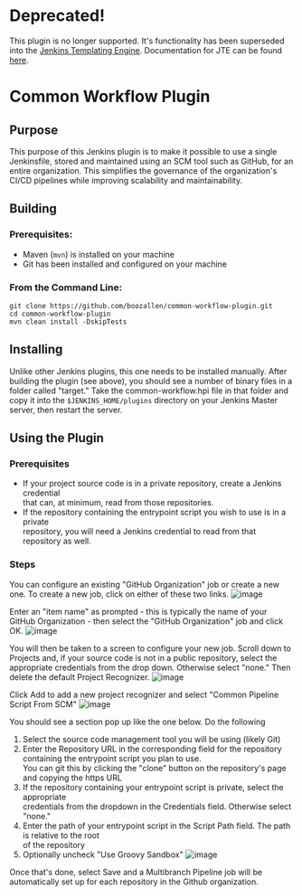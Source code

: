 # Deprecated!

This plugin is no longer supported.  It's functionality has been superseded into the [Jenkins Templating Engine](https://github.com/jenkinsci/templating-engine-plugin).  Documentation for JTE can be found [here](https://jenkinsci.github.io/templating-engine-plugin). 

# Common Workflow Plugin

## Purpose

This purpose of this Jenkins plugin is to make it possible to use a single Jenkinsfile,
stored and maintained using an SCM tool such as GitHub, for an entire
organization. This simplifies the governance of the organization's CI/CD pipelines
while improving scalability and maintainability.

<!---
## Dependencies
TODO: add dependency plugins
--->

## Building

### Prerequisites:
* Maven (`mvn`) is installed on your machine
* Git has been installed and configured on your machine

### From the Command Line:
```
git clone https://github.com/boozallen/common-workflow-plugin.git
cd common-workflow-plugin
mvn clean install -DskipTests
```

## Installing

Unlike other Jenkins plugins, this one needs to be installed manually. After
building the plugin (see above), you should see a number of binary files in
a folder called "target." Take the common-workflow.hpi file in that folder and
copy it into the `$JENKINS_HOME/plugins` directory on your Jenkins Master server,
then restart the server.

## Using the Plugin

### Prerequisites
* If your project source code is in a private repository, create a Jenkins credential  
  that can, at minimum, read from those repositories.
* If the repository containing the entrypoint script you wish to use is in a private  
  repository, you will need a Jenkins credential to read from that repository as well.

### Steps

You can configure an existing "GitHub Organization" job or create a new one. To create
a new job, click on either of these two links.
![image](https://user-images.githubusercontent.com/10341296/45721754-5e284580-bb77-11e8-9186-336339ae9b5d.png)

Enter an "item name" as prompted - this is typically the name of your GitHub
Organization - then select the "GitHub Organization" job and click OK.
![image](https://user-images.githubusercontent.com/10341296/45721915-0938ff00-bb78-11e8-8492-05253e72f807.png)

You will then be taken to a screen to configure your new job. Scroll down to Projects and,
if your source code is not in a public repository, select the appropriate credentials from
the drop down. Otherwise select "none." Then delete the default Project Recognizer.
![image](https://user-images.githubusercontent.com/10341296/45722017-7ba9df00-bb78-11e8-9069-c2a136fdfaba.png)

Click Add to add a new project recognizer and select "Common Pipeline Script From SCM"
![image](https://user-images.githubusercontent.com/10341296/45722072-bc095d00-bb78-11e8-9410-abf7a2152910.png)

You should see a section pop up like the one below. Do the following
1. Select the source code management tool you will be using (likely Git)
2. Enter the Repository URL in the corresponding field for the repository   
   containing the entrypoint script you plan to use.  
   You can git this by clicking the "clone" button on the repository's page and copying the https URL
3. If the repository containing your entrypoint script is private, select the appropriate  
   credentials from the dropdown in the Credentials field. Otherwise select "none."
4. Enter the path of your entrypoint script in the Script Path field. The path is relative to the root  
   of the repository
5. Optionally uncheck "Use Groovy Sandbox"
![image](https://user-images.githubusercontent.com/10341296/45722105-df340c80-bb78-11e8-9da8-37d74af1d387.png)

Once that's done, select Save and a Multibranch Pipeline job will be automatically set up for each
repository in the Github organization.
